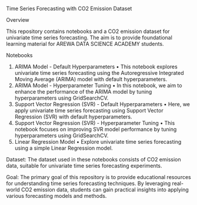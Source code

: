 Time Series Forecasting with CO2 Emission Dataset


Overview

This repository contains notebooks and a CO2 emission dataset for univariate time series forecasting. The aim is to provide foundational learning material for AREWA DATA SCIENCE ACADEMY students.

Notebooks
1.	ARIMA Model - Default Hyperparameters
•	This notebook explores univariate time series forecasting using the Autoregressive Integrated Moving Average (ARIMA) model with default hyperparameters.
2.	ARIMA Model - Hyperparameter Tuning
•	In this notebook, we aim to enhance the performance of the ARIMA model by tuning hyperparameters using GridSearchCV.
3.	Support Vector Regression (SVR) - Default Hyperparameters
•	Here, we apply univariate time series forecasting using Support Vector Regression (SVR) with default hyperparameters.
4.	Support Vector Regression (SVR) - Hyperparameter Tuning
•	This notebook focuses on improving SVR model performance by tuning hyperparameters using GridSearchCV.
5.	Linear Regression Model
•	Explore univariate time series forecasting using a simple Linear Regression model.



Dataset:
The dataset used in these notebooks consists of CO2 emission data, suitable for univariate time series forecasting experiments.



Goal:
The primary goal of this repository is to provide educational resources for understanding time series forecasting techniques. By leveraging real-world CO2 emission data, students can gain practical insights into applying various forecasting models and methods.

